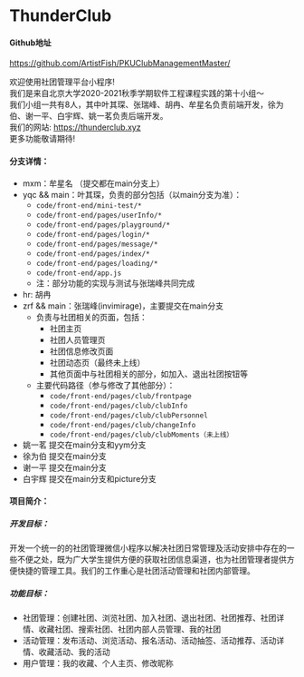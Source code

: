 # ThunderClub

#### Github地址
 https://github.com/ArtistFish/PKUClubManagementMaster/

欢迎使用社团管理平台小程序! \
我们是来自北京大学2020-2021秋季学期软件工程课程实践的第十小组～ \
我们小组一共有8人，其中叶其琛、张瑞峰、胡冉、牟星名负责前端开发，徐为伯、谢一平、白宇辉、姚一茗负责后端开发。\
我们的网站: https://thunderclub.xyz \
更多功能敬请期待!
    
#### 分支详情：
* mxm：牟星名 （提交都在main分支上）
* yqc && main：叶其琛，负责的部分包括（以main分支为准）： 
    * `code/front-end/mini-test/*`
    * `code/front-end/pages/userInfo/*`
    * `code/front-end/pages/playground/*`
    * `code/front-end/pages/login/*`
    * `code/front-end/pages/message/*`
    * `code/front-end/pages/index/*`
    * `code/front-end/pages/loading/*`
    * `code/front-end/app.js`
    * 注：部分功能的实现与测试与张瑞峰共同完成
* hr: 胡冉
* zrf && main：张瑞峰(invimirage)，主要提交在main分支
    + 负责与社团相关的页面，包括：
	    * 社团主页
        * 社团人员管理页
        * 社团信息修改页面
        * 社团动态页（最终未上线）
        * 其他页面中与社团相关的部分，如加入、退出社团按钮等
    + 主要代码路径（参与修改了其他部分）：
        * `code/front-end/pages/club/frontpage`
        * `code/front-end/pages/club/clubInfo`
        * `code/front-end/pages/club/clubPersonnel`
        * `code/front-end/pages/club/changeInfo`
        * `code/front-end/pages/club/clubMoments（未上线）`
* 姚一茗 提交在main分支和yym分支
* 徐为伯 提交在main分支
* 谢一平 提交在main分支
* 白宇辉 提交在main分支和picture分支


#### 项目简介：

##### 开发目标：
开发一个统一的的社团管理微信小程序以解决社团日常管理及活动安排中存在的一些不便之处，既为广大学生提供方便的获取社团信息渠道，也为社团管理者提供方便快捷的管理工具。我们的工作重心是社团活动管理和社团内部管理。
##### 功能目标：
* 社团管理：创建社团、浏览社团、加入社团、退出社团、社团推荐、社团详情、收藏社团、搜索社团、社团内部人员管理、我的社团
* 活动管理：发布活动、浏览活动、报名活动、活动抽签、活动推荐、活动详情、收藏活动、我的活动
* 用户管理：我的收藏、个人主页、修改昵称

